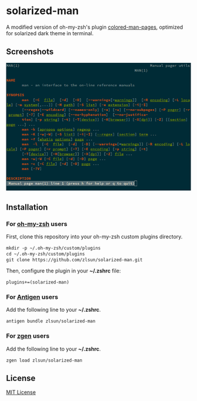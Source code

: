 # solarized-man

A modified version of oh-my-zsh's plugin [colored-man-pages](https://github.com/robbyrussell/oh-my-zsh/tree/master/plugins/colored-man-pages), optimized for solarized dark theme in terminal.

## Screenshots

![](https://raw.githubusercontent.com/zlsun/screenshots/master/solarized-man/1.png)

## Installation

### For [oh-my-zsh](http://ohmyz.sh/) users

First, clone this repository into your oh-my-zsh custom plugins directory.

```shell
mkdir -p ~/.oh-my-zsh/custom/plugins
cd ~/.oh-my-zsh/custom/plugins
git clone https://github.com/zlsun/solarized-man.git
```

Then, configure the plugin in your **~/.zshrc** file:

```shell
plugins+=(solarized-man)
```

### For [Antigen](https://github.com/zsh-users/antigen) users

Add the following line to your **~/.zshrc**.

```shell
antigen bundle zlsun/solarized-man
```

### For [zgen](https://github.com/tarjoilija/zgen) users

Add the following line to your **~/.zshrc**.

```shell
zgen load zlsun/solarized-man
```

## License

[MIT License](LICENSE)


